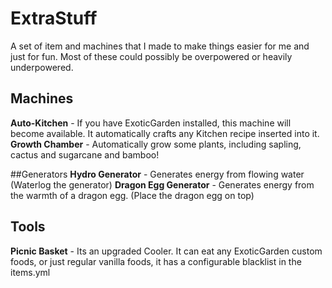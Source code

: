 # ExtraStuff
A set of item and machines that I made to make things easier for me and just for fun.
Most of these could possibly be overpowered or heavily underpowered.

## Machines
**Auto-Kitchen** - If you have ExoticGarden installed, this machine will become available. It automatically crafts any Kitchen recipe inserted into it.
**Growth Chamber** - Automatically grow some plants, including sapling, cactus and sugarcane and bamboo!

##Generators
**Hydro Generator** - Generates energy from flowing water (Waterlog the generator)
**Dragon Egg Generator** - Generates energy from the warmth of a dragon egg. (Place the dragon egg on top)

## Tools
**Picnic Basket** - Its an upgraded Cooler. It can eat any ExoticGarden custom foods, or just regular vanilla foods, it has a configurable blacklist in the items.yml